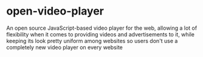 # open-video-player

An open source JavaScript-based video player for the web, allowing a lot of flexibility when it comes to providing
videos and advertisements to it, while keeping its look pretty uniform among websites so users don't use a completely
new video player on every website
